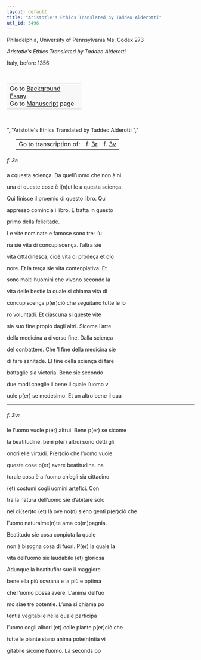 ```yaml
---
layout: default
title: "Aristotle's Ethics Translated by Taddeo Alderotti"
utl_id: 3496
---
```



Philadelphia, University of Pennsylvania Ms. Codex 273


*Aristotle's Ethics Translated by Taddeo Alderotti*


Italy, before 1356


 

<table border="0.5" cellpadding="1" cellspacing="1" style="width: 200px; background-color:#F8F8F8;"><tbody style="border-color:#ccc"><tr style="border-color:#ccc"><td>Go to <a href="https://centerfordigitalhumanities.github.io/Newberry-Italian-paleography/essay/304" target="_blank">Background Essay</a><br />
			Go to <a href="https://centerfordigitalhumanities.github.io/Newberry-Italian-paleography/www/record.html?id=304" target="_blank">Manuscript</a> page</td>
</tr></tbody></table>
 

",,"Aristotle's Ethics Translated by Taddeo Alderotti
","
<table border="0.5" cellpadding="1" cellspacing="1" style="width: 280px; margin-left:.25in;"><tbody><tr style="border-color:#B3B6B7"><td style="text-align:center">Go to transcription of:</td>
<td style="text-align:center">f. <a href="#1">3r</a></td>
<td style="text-align:center">f. <a href="#2">3v</a></td>
</tr></tbody></table>
<h5 id="1" style="color:#555;">f. 3r:</h5>

a cquesta sciença. Da quell’uomo che non à ni


una di queste cose è i(n)utile a questa sciença.


Qui finisce il proemio di questo libro. Qui


appresso comincia i libro. E tratta in questo


primo della felicitade.


Le vite nominate e famose sono tre: l’u


na sie vita di concupiscença. l’altra sie


vita cittadinesca, cioè vita di prodeça et d’o


nore. Et la terça sie vita contenplativa. Et


sono molti huomini che vivono secondo la


vita delle bestie la quale si chiama vita di


concupiscença p(er)ciò che seguitano tutte le lo


ro voluntadi. Et ciascuna si queste vite


sia suo fine propio dagli altri. Sicome l’arte


della medicina a diverso fine. Dalla sciença


del conbattere. Che ’l fine della medicina sie


di fare sanitade. El fine della sciença di fare


battaglie sia victoria. Bene sie secondo


due modi cheglie il bene il quale l’uomo v


uole p(er) se medesimo. Et un altro bene il qua


<hr /><h5 id="2" style="color:#555;">f. 3v:</h5>

le l’uomo vuole p(er) altrui. Bene p(er) se sicome


la beatitudine. beni p(er) altrui sono detti gli


onori elle virtudi. P(er)ciò che l’uomo vuole


queste cose p(er) avere beatitudine. na


turale cosa è a l’uomo ch’egli sia cittadino


(et) costumi cogli uomini artefici. Con


tra la natura dell’uomo sie d’abitare solo


nel di(ser)to (et) là ove no(n) sieno genti p(er)ciò che


l’uomo naturalme(n)te ama co(m)pagnia.


Beatitudo sie cosa conpiuta la quale


non à bisogna cosa di fuori. P(er) la quale la


vita dell’uomo sie laudabile (et) gloriosa


Adunque la beatitufinr sue il maggiore


bene ella più sovrana e la più e optima


che l’uomo possa avere. L’anima dell’uo


mo siae tre potentie. L’una si chiama po


tentia vegitabile nella quale participa


l’uomo cogli albori (et) colle piante p(er)ciò che


tutte le piante siano anima pote(n)ntia vi


gitabile sicome l’uomo. La seconds po

